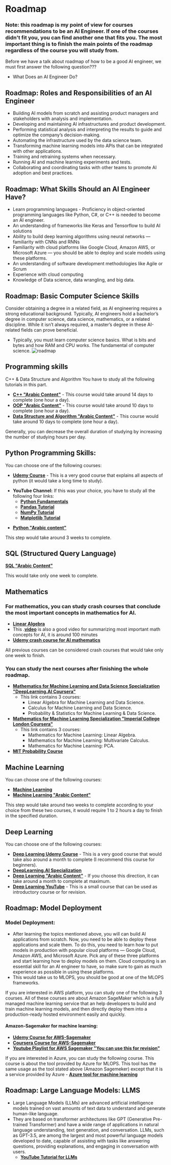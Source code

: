# Roadmap
### Note: this roadmap is my point of view for courses recommendations to be an AI Engineer. If one of the courses didn't fit you, you can find another one that fits you. The most important thing is to finish the main points of the roadmap regardless of the course you will study from.
Before we have a talk about roadmap of how to be a good AI engineer, we must first answer the following question???
-  What Does an AI Engineer Do?
## Roadmap: Roles and Responsibilities of an AI Engineer
- Building AI models from scratch and assisting product managers and stakeholders with analysis and implementation.
- Developing and maintaining AI infrastructures and product development.
- Performing statistical analysis and interpreting the results to guide and optimize the company’s decision-making.
- Automating the infrastructure used by the data science team.
- Transforming machine learning models into APIs that can be integrated with other applications.
- Training and retraining systems when necessary.
- Running AI and machine learning experiments and tests.
- Collaborating and coordinating tasks with other teams to promote AI adoption and best practices.
## Roadmap: What Skills Should an AI Engineer Have?
- Learn programming languages - Proficiency in object-oriented programming languages like Python, C#, or C++ is needed to become an AI engineer.
- An understanding of frameworks like Keras and Tensorflow to build AI solutions
- Ability to build deep learning algorithms using neural networks — familiarity with CNNs and RNNs
- Familiarity with cloud platforms like Google Cloud, Amazon AWS, or Microsoft Azure — you should be able to deploy and scale models using these platforms.
- An understanding of software development methodologies like Agile or Scrum
-	Experience with cloud computing
-	Knowledge of Data science, data wrangling, and big data.
## Roadmap: Basic Computer Science Skills
Consider obtaining a degree in a related field, as AI engineering requires a strong educational background. Typically, AI engineers hold a bachelor’s degree in computer science, data science, mathematics, or a related discipline. While it isn’t always required, a master’s degree in these AI-related fields can prove beneficial. 
- Typically, you must learn computer science basics. What is bits and bytes and how RAM and CPU works. The fundamental of computer science. 
![roadmap](https://github.com/Mostafa-Samy-Atlam/Roadmap/assets/78164140/d1a77ef3-9ae0-47b8-be4f-936772a18ec1)
## Programming skills
C++ & Data Structure and Algorithm
You have to study all the following tutorials in this part.
- __[C++ "Arabic Content"](https://www.youtube.com/playlist?list=PLCInYL3l2AajFAiw4s1U4QbGszcQ-rAb3)__ - This course would take around 14 days to complete (one hour a day).
- __[OOP "Arabic Content"](https://www.youtube.com/watch?v=6U6WtWG3NrA&list=PL1DUmTEdeA6KLEvIO0NyrkT91BVle8BOU)__ - This course would take around 10 days to complete (one hour a day).
- __[Data Structure and Algorithm "Arabic Content"](https://www.youtube.com/playlist?list=PLCInYL3l2AajqOUW_2SwjWeMwf4vL4RSp)__ - This course would take around 10 days to complete (one hour a day).

Generally, you can decrease the overall duration of studying by increasing the number of studying hours per day.
## Python Programming Skills:
You can choose one of the following courses:
- __[Udemy Course](https://www.udemy.com/course/100-days-of-code/)__ - This is a very good course that explains all aspects of python (it would take a long time to study).
+ __YouTube Channel:__
If this was your choice, you have to study all the following four links:
 	+ __[Python Fundamentals](https://www.youtube.com/playlist?list=PLeo1K3hjS3uv5U-Lmlnucd7gqF-3ehIh0)__
	- __[Pandas Tutorial](https://www.youtube.com/watch?v=CmorAWRsCAw&list=PLeo1K3hjS3uuASpe-1LjfG5f14Bnozjwy)__
	+ __[NumPy Tutorial](https://www.youtube.com/playlist?list=PLUcmakntVocWGSKXIsUn1J7Wm9ekpZ87G)__
	+ __[Matplotlib Tutorial](https://www.youtube.com/playlist?list=PLeo1K3hjS3uu4Lr8_kro2AqaO6CFYgKOl)__
- __[Python "Arabic content"](https://www.youtube.com/playlist?list=PL6-3IRz2XF5UM-FWfQeF1_YhMMa12Eg3s)__

This step would take around 3 weeks to complete.
## SQL (Structured Query Language)
__[SQL "Arabic Content"](https://www.youtube.com/watch?v=Dj1zTZwbMOQ&list=PL85D9FC9DFD6B9484)__

This would take only one week to complete.
## Mathematics
### For mathematics, you can study crash courses that conclude the most important concepts in mathematics for AI.
- __[Linear Algebra](https://www.youtube.com/watch?v=fNk_zzaMoSs&list=PLZHQObOWTQDPD3MizzM2xVFitgF8hE_ab&index=2)__
- This .__[video](https://www.youtube.com/watch?v=1VSZtNYMntM&t=3326s)__ is also a good video for summarizing most important math concepts for AI, it is around 100 minutes
- __[Udemy crash course for AI mathematics](https://www.udemy.com/course/mathematical-foundation-for-machine-learning-and-ai/)__

All previous courses can be considered crash courses that would take only one week to finish.
### You can study the next courses after finishing the whole roadmap.
- __[Mathematics for Machine Learning and Data Science Specialization "DeepLearning.AI Coursera"](https://www.coursera.org/specializations/mathematics-for-machine-learning-and-data-science)__
	- This link contains 3 courses:
   		- Linear Algebra for Machine Learning and Data Science.
   		- Calculus for Machine Learning and Data Science.
   		- Probability & Statistics for Machine Learning & Data Science.
- __[Mathematics for Machine Learning Specialization "Imperial College London Coursera"](https://www.coursera.org/specializations/mathematics-machine-learning)__
	- This link contains 3 courses:
   		- Mathematics for Machine Learning: Linear Algebra.
   		- Mathematics for Machine Learning: Multivariate Calculus.
   		- Mathematics for Machine Learning: PCA.
- __[MIT Probability Course](https://www.edx.org/learn/probability/massachusetts-institute-of-technology-probability-the-science-of-uncertainty-and-data)__
## Machine Learning
You can choose one of the following courses:
- __[Machine Learning](https://www.youtube.com/playlist?list=PLeo1K3hjS3uvCeTYTeyfe0-rN5r8zn9rw)__
- __[Machine Learning "Arabic Content"](https://www.youtube.com/@HeshamAsem)__

 This step would take around two weeks to complete according to your choice from these two courses, it would require 1 to 2 hours a day to finish in the specified duration.
 ## Deep Learning
 You can choose one of the following courses:
  - __[Deep Learning Udemy Course](https://www.udemy.com/course/deeplearning_x/)__ - This is a very good course that would take also around a month to complete (I recommend this course for beginners).
 - __[DeepLearning.AI Specialization](https://www.coursera.org/specializations/deep-learning?utm_medium=sem&utm_source=gg&utm_campaign=B2C_NAMER_deep-learning_deeplearning-ai_FTCOF_specializations_pmax-nonNRL-within-14d&campaignid=20131140422&adgroupid=&device=c&keyword=&matchtype=&network=x&devicemodel=&adposition=&creativeid=&hide_mobile_promo&gclid=CjwKCAjwo9unBhBTEiwAipC112QQ1uqESaWhRpVNpqlYm8PS0s_FnfcvjOMnfDs0fUGbSf14YkeRThoCz_EQAvD_BwE)__
 - __[Deep Learning "Arabic Content"](https://www.youtube.com/playlist?list=PL6-3IRz2XF5UiBoBDgeu5T3TyOIrgQ3r9)__ - If you choose this direction, it can take around a month to complete at maximum.
 - __[Deep Learning YouTube](https://www.youtube.com/playlist?list=PLZbbT5o_s2xq7LwI2y8_QtvuXZedL6tQU)__ - This is a small course that can be used as introductory course or for revision.
## Roadmap: Model Deployment
### Model Deployment:
- After learning the topics mentioned above, you will can build AI applications from scratch. Now, you need to be able to deploy these applications and scale them. To do this, you need to learn how to put models in production with popular cloud platforms — Google Cloud, Amazon AWS, and Microsoft Azure. Pick any of these three platforms and start learning how to deploy models on them. Cloud computing is an essential skill for an AI engineer to have, so make sure to gain as much experience as possible in using these platforms.
- This would take us to MLOPS, you should be good at one of the MLOPS frameworks.

If you are interested in AWS platform, you can study one of the following 3 courses. All of these courses are about Amazon SageMaker which is a fully managed machine learning service that an help developers to build and train machine learning models, and then directly deploy them into a production-ready hosted environment easily and quickly.
#### __Amazon-Sagemaker for machine learning:__
- __[Udemy Course for AWS-Sagemaker](https://www.udemy.com/course/practical-aws-sagemaker-6-real-world-case-studies/)__
- __[Coursera Course for AWS-Sagemaker](https://www.udemy.com/course/aws-machine-learning-a-complete-guide-with-python/)__
- __[Youtube Playlist for AWS Sagemaker "You can use this for revision"](https://www.youtube.com/watch?v=LkR3GNDB0HI&list=PLZoTAELRMXVONh5mHrXowH6-dgyWoC_Ew)__

If you are interested in Azure, you can study the following course. This course is about the tool provided by Azure for MLOPS. This tool has the same usage as the tool stated above (Amazon Sagemeker) except that it is a service provided by Azure - __[Azure tool for machine learning](https://www.udemy.com/course/mlops-course/)__

## Roadmap: Large Language Models: LLMS
- Large Language Models (LLMs) are advanced artificial intelligence models trained on vast amounts of text data to understand and generate human-like language.
- They are based on transformer architectures like GPT (Generative Pre-trained Transformer) and have a wide range of applications in natural language understanding, text generation, and conversation. LLMs, such as GPT-3.5, are among the largest and most powerful language models developed to date, capable of assisting with tasks like answering questions, providing explanations, and engaging in conversation with users.
   - __[YouTube Tutorial for LLMs](https://www.youtube.com/watch?v=MLLLDaR6P08&list=PLTPXxbhUt-YWSR8wtILixhZLF9qB_1yZm)__
